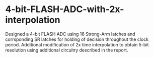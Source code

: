 # 4-bit-FLASH-ADC-with-2x-interpolation
Designed a 4-bit FLASH ADC using 16 Strong-Arm latches and corrsponding SR latches for holding of decision throughout the clock period.
Additional modification of 2x time interpolation to obtain 5-bit resolution using additional circuitry described in the report.

